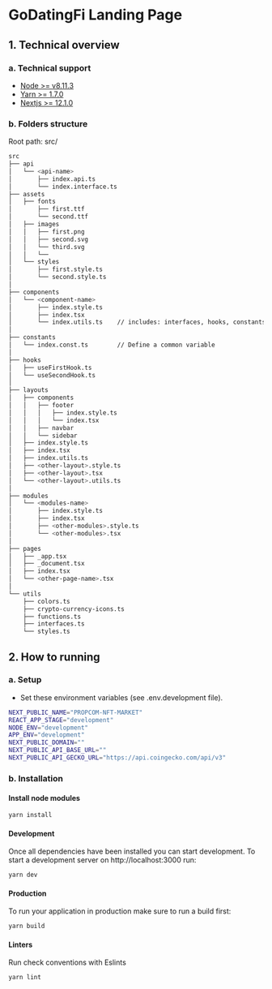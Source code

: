 # GoDatingFi Landing Page

## 1. Technical overview
### a. Technical support
- [Node >= v8.11.3](https://nodejs.org/en/download/)
- [Yarn >= 1.7.0](https://yarnpkg.com/en/docs/install#debian-stable)
- [Nextjs >= 12.1.0](https://nextjs.org/docs)

### b. Folders structure
Root path: src/

```bash
src
├── api
│   └── <api-name>
│       ├── index.api.ts
│       └── index.interface.ts
├── assets
│   ├── fonts
│       ├── first.ttf
│       └── second.ttf
│   ├── images
│   │   ├── first.png
│   │   ├── second.svg
│   │   └── third.svg
│   │   └── 
│   └── styles
│       ├── first.style.ts
│       └── second.style.ts
│
├── components
│   └── <component-name>
│       ├── index.style.ts
│       ├── index.tsx
│       └── index.utils.ts    // includes: interfaces, hooks, constants, functions, ...
│
├── constants
│   └── index.const.ts        // Define a common variable
│
├── hooks
│   ├── useFirstHook.ts
│   └── useSecondHook.ts
│
├── layouts
│   ├── components
│   │   ├── footer
│   │   │   ├── index.style.ts
│   │   │   └── index.tsx
│   │   ├── navbar
│   │   └── sidebar
│   ├── index.style.ts
│   ├── index.tsx
│   ├── index.utils.ts
│   ├── <other-layout>.style.ts
│   ├── <other-layout>.tsx 
│   └── <other-layout>.utils.ts 
│
├── modules
│   └── <modules-name>
│       ├── index.style.ts
│       ├── index.tsx
│       ├── <other-modules>.style.ts 
│       └── <other-modules>.tsx
│
├── pages
│   ├── _app.tsx
│   ├── _document.tsx
│   ├── index.tsx
│   └── <other-page-name>.tsx
│
└── utils
    ├── colors.ts
    ├── crypto-currency-icons.ts
    ├── functions.ts
    ├── interfaces.ts
    └── styles.ts
```

## 2. How to running
### a. **Setup**
- Set these environment variables (see .env.development file).
```BASH
NEXT_PUBLIC_NAME="PROPCOM-NFT-MARKET"
REACT_APP_STAGE="development"
NODE_ENV="development"
APP_ENV="development"
NEXT_PUBLIC_DOMAIN=""
NEXT_PUBLIC_API_BASE_URL=""
NEXT_PUBLIC_API_GECKO_URL="https://api.coingecko.com/api/v3"
```

### b. **Installation**
#### Install node modules
```sh
yarn install
```

#### Development
Once all dependencies have been installed you can start development. To start a development server on http://localhost:3000 run:
```sh
yarn dev
```

#### Production
To run your application in production make sure to run a build first:
```sh
yarn build
```

#### Linters
Run check conventions with Eslints
```sh
yarn lint
```